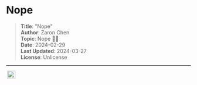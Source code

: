 # Nope

> **Title**: "Nope"  
> **Author**: Zaron Chen  
> **Topic**: Nope 🙅‍♂️  
> **Date**: 2024-02-29  
> **Last Updated**: 2024-03-27  
> **License**: Unlicense

---

<img style="height:22px!important;margin-left:3px;vertical-align:text-bottom;" src="https://upload.wikimedia.org/wikipedia/commons/6/62/PD-icon.svg">

